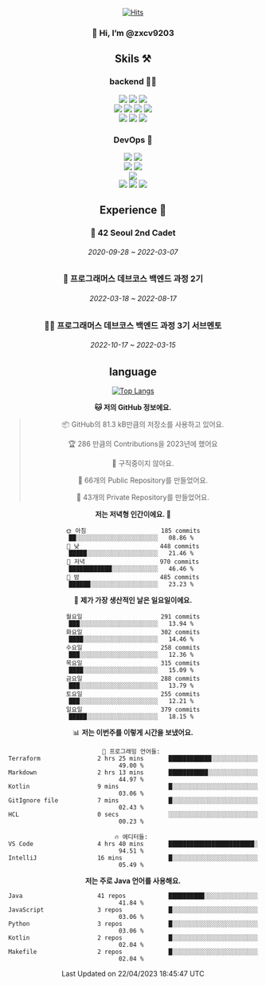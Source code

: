 <div align="center">

[![Hits](https://hits.seeyoufarm.com/api/count/incr/badge.svg?url=https%3A%2F%2Fgithub.com%2Fzxcv9203%2Fhit-counter&count_bg=%23FF7272&title_bg=%23324C2E&icon=codeigniter.svg&icon_color=%23DD5B5B&title=%EB%B0%A9%EB%AC%B8%EC%9E%90&edge_flat=false)](https://hits.seeyoufarm.com)
  
### 👋 Hi, I’m @zxcv9203

## Skils ⚒️
### backend 🧑‍💻
  
<img src="https://img.shields.io/badge/Java-FF6600?style=flat-square&logo=buymeacoffee&logoColor=white"/>
<img src="https://img.shields.io/badge/Go-0099FF?style=flat-square&logo=go&logoColor=white"/>
<img src="https://img.shields.io/badge/Kotlin-7F52FF?style=flat-square&logo=kotlin&logoColor=white"/>
  
  
<br />
  
<img src="https://img.shields.io/badge/Spring-339933?style=flat-square&logo=Spring&logoColor=white"/>
<img src="https://img.shields.io/badge/Spring Boot-339933?style=flat-square&logo=Spring Boot&logoColor=white"/>
<img src="https://img.shields.io/badge/Spring Security-339933?style=flat-square&logo=Spring Security&logoColor=white"/>
  
<img src="https://img.shields.io/badge/Spring Data JPA-339933?style=flat-square&logo=Hibernate&logoColor=white"/>

<br />
  
  <img src="https://img.shields.io/badge/mysql-0099FF?style=flat-square&logo=mysql&logoColor=white"/>
  <img src="https://img.shields.io/badge/mariadb-0099FF?style=flat-square&logo=mariadb&logoColor=white"/>
  <img src="https://img.shields.io/badge/mongoDB-47A248?style=flat-square&logo=mongodb&logoColor=white"/>
  
  
### DevOps 🚀
  
  <img src="https://img.shields.io/badge/docker-2496ED?style=flat-square&logo=docker&logoColor=white"/>
  <img src="https://img.shields.io/badge/kubernetes-326CE5?style=flat-square&logo=kubernetes&logoColor=white"/>
  
  <br />
  
  <img src="https://img.shields.io/badge/Github Actions-2088FF?style=flat-square&logo=githubactions&logoColor=white"/>
  <img src="https://img.shields.io/badge/Jenkins-D24939?style=flat-square&logo=jenkins&logoColor=white"/>
  
  
  <br />
  <img src="https://img.shields.io/badge/terraform-7B42BC?style=flat-square&logo=terraform&logoColor=white"/>
  
  <br />
  <img src="https://img.shields.io/badge/Amazon AWS-232F3E?style=flat-square&logo=Amazon AWS&logoColor=white"/>

  <img src="https://img.shields.io/badge/GCP-4285F4?style=flat-square&logo=googlecloud&logoColor=white"/>
  <img src="https://img.shields.io/badge/NCP-03C75A?style=flat-square&logo=naver&logoColor=white"/>
  
  
  
## Experience 🏃
  
### 🏫 42 Seoul 2nd Cadet
  ###### 2020-09-28 ~ 2022-03-07
  
### 🏫 프로그래머스 데브코스 백엔드 과정 2기 
  ###### 2022-03-18 ~ 2022-08-17
  
### 🧑‍🏫 프로그래머스 데브코스 백엔드 과정 3기 서브멘토 
  ###### 2022-10-17 ~ 2022-03-15

## language

[![Top Langs](https://github-readme-stats.vercel.app/api/top-langs/?username=zxcv9203&hide=html&exclude_repo=zxcv9203.github.io,golB&theme=grate-gatsby)](https://github.com/zxcv9203/github-readme-stats)
  
<!--START_SECTION:waka-->
**🐱 저의 GitHub 정보에요.** 

> 📦 GitHub의 81.3 kB만큼의 저장소를 사용하고 있어요. 
 > 
> 🏆 286 만큼의 Contributions을 2023년에 했어요
 > 
> 🚫 구직중이지 않아요.
 > 
> 📜 66개의 Public Repository를 만들었어요. 
 > 
> 🔑 43개의 Private Repository를 만들었어요. 
 > 
**저는 저녁형 인간이에요. 🦉** 

```text
🌞 아침                     185 commits         ██░░░░░░░░░░░░░░░░░░░░░░░   08.86 % 
🌆 낮　                     448 commits         █████░░░░░░░░░░░░░░░░░░░░   21.46 % 
🌃 저녁                     970 commits         ████████████░░░░░░░░░░░░░   46.46 % 
🌙 밤　                     485 commits         ██████░░░░░░░░░░░░░░░░░░░   23.23 % 
```
📅 **제가 가장 생산적인 날은 일요일이에요.** 

```text
월요일                      291 commits         ███░░░░░░░░░░░░░░░░░░░░░░   13.94 % 
화요일                      302 commits         ████░░░░░░░░░░░░░░░░░░░░░   14.46 % 
수요일                      258 commits         ███░░░░░░░░░░░░░░░░░░░░░░   12.36 % 
목요일                      315 commits         ████░░░░░░░░░░░░░░░░░░░░░   15.09 % 
금요일                      288 commits         ███░░░░░░░░░░░░░░░░░░░░░░   13.79 % 
토요일                      255 commits         ███░░░░░░░░░░░░░░░░░░░░░░   12.21 % 
일요일                      379 commits         █████░░░░░░░░░░░░░░░░░░░░   18.15 % 
```


📊 **저는 이번주를 이렇게 시간을 보냈어요.** 

```text
💬 프로그래밍 언어들: 
Terraform                2 hrs 25 mins       ████████████░░░░░░░░░░░░░   49.00 % 
Markdown                 2 hrs 13 mins       ███████████░░░░░░░░░░░░░░   44.97 % 
Kotlin                   9 mins              █░░░░░░░░░░░░░░░░░░░░░░░░   03.06 % 
GitIgnore file           7 mins              █░░░░░░░░░░░░░░░░░░░░░░░░   02.43 % 
HCL                      0 secs              ░░░░░░░░░░░░░░░░░░░░░░░░░   00.23 % 

🔥 에디터들: 
VS Code                  4 hrs 40 mins       ████████████████████████░   94.51 % 
IntelliJ                 16 mins             █░░░░░░░░░░░░░░░░░░░░░░░░   05.49 % 
```

**저는 주로 Java 언어를 사용해요.** 

```text
Java                     41 repos            ██████████░░░░░░░░░░░░░░░   41.84 % 
JavaScript               3 repos             █░░░░░░░░░░░░░░░░░░░░░░░░   03.06 % 
Python                   3 repos             █░░░░░░░░░░░░░░░░░░░░░░░░   03.06 % 
Kotlin                   2 repos             █░░░░░░░░░░░░░░░░░░░░░░░░   02.04 % 
Makefile                 2 repos             █░░░░░░░░░░░░░░░░░░░░░░░░   02.04 % 
```




 Last Updated on 22/04/2023 18:45:47 UTC
<!--END_SECTION:waka-->
  
</div>

